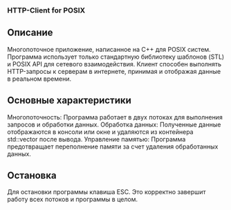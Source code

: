 ### HTTP-Client for POSIX

## Описание

Многопоточное приложение, написанное на C++ для POSIX систем. 
Программа использует только стандартную библиотеку шаблонов (STL) и POSIX API для сетевого взаимодействия.
Клиент способен выполнять HTTP-запросы к серверам в интернете, принимая и отображая данные в реальном времени.

## Основные характеристики

Многопоточность:     Программа работает в двух потоках для  выполнения запросов и обработки данных.
Обработка данных:    Полученные данные отображаются в консоли или окне и удаляются из контейнера std::vector после вывода.
Управление памятью:  Программа предотвращает переполнение памяти за счет удаления обработанных данных.

## Остановка
Для остановки программы  клавиша ESC. Это корректно завершит работу всех потоков и программы в целом.
